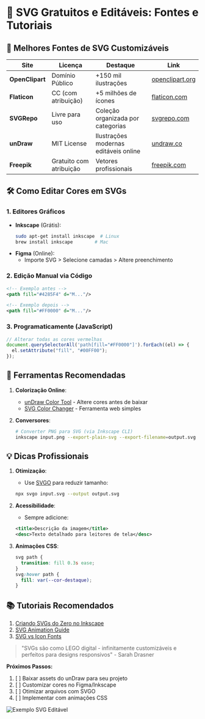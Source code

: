 # 🎨 SVG Gratuitos e Editáveis: Fontes e Tutoriais

## 🌟 Melhores Fontes de SVG Customizáveis

| Site            | Licença                 | Destaque                              | Link                                        |
| --------------- | ----------------------- | ------------------------------------- | ------------------------------------------- |
| **OpenClipart** | Domínio Público         | +150 mil ilustrações                  | [openclipart.org](https://openclipart.org/) |
| **Flaticon**    | CC (com atribuição)     | +5 milhões de ícones                  | [flaticon.com](https://www.flaticon.com/)   |
| **SVGRepo**     | Livre para uso          | Coleção organizada por categorias     | [svgrepo.com](https://www.svgrepo.com/)     |
| **unDraw**      | MIT License             | Ilustrações modernas editáveis online | [undraw.co](https://undraw.co/)             |
| **Freepik**     | Gratuito com atribuição | Vetores profissionais                 | [freepik.com](https://www.freepik.com/)     |

## 🛠️ Como Editar Cores em SVGs

### 1. **Editores Gráficos**

- **Inkscape** (Grátis):
  ```bash
  sudo apt-get install inkscape  # Linux
  brew install inkscape        # Mac
  ```
- **Figma** (Online):
  - Importe SVG > Selecione camadas > Altere preenchimento

### 2. **Edição Manual via Código**

```xml
<!-- Exemplo antes -->
<path fill="#4285F4" d="M..."/>

<!-- Exemplo depois -->
<path fill="#FF0000" d="M..."/>
```

### 3. **Programaticamente (JavaScript)**

```javascript
// Alterar todas as cores vermelhas
document.querySelectorAll('path[fill="#FF0000"]').forEach((el) => {
  el.setAttribute("fill", "#00FF00");
});
```

## 🎨 Ferramentas Recomendadas

1. **Colorização Online**:

   - [unDraw Color Tool](https://undraw.co/illustrations) - Altere cores antes de baixar
   - [SVG Color Changer](https://svgcolor.changer.io/) - Ferramenta web simples

2. **Conversores**:
   ```bash
   # Converter PNG para SVG (via Inkscape CLI)
   inkscape input.png --export-plain-svg --export-filename=output.svg
   ```

## 💡 Dicas Profissionais

1. **Otimização**:

   - Use [SVGO](https://github.com/svg/svgo) para reduzir tamanho:

   ```bash
   npx svgo input.svg --output output.svg
   ```

2. **Acessibilidade**:

   - Sempre adicione:

   ```xml
   <title>Descrição da imagem</title>
   <desc>Texto detalhado para leitores de tela</desc>
   ```

3. **Animações CSS**:
   ```css
   svg path {
     transition: fill 0.3s ease;
   }
   svg:hover path {
     fill: var(--cor-destaque);
   }
   ```

## 📚 Tutoriais Recomendados

1. [Criando SVGs do Zero no Inkscape](https://inkscape.org/learn/)
2. [SVG Animation Guide](https://css-tricks.com/guide-svg-animations-smil/)
3. [SVG vs Icon Fonts](https://www.sitepoint.com/icons-svg-vs-fonts/)

> "SVGs são como LEGO digital - infinitamente customizáveis e perfeitos para designs responsivos" - Sarah Drasner

**Próximos Passos:**

1. [ ] Baixar assets do unDraw para seu projeto
2. [ ] Customizar cores no Figma/Inkscape
3. [ ] Otimizar arquivos com SVGO
4. [ ] Implementar com animações CSS

![Exemplo SVG Editável](https://example.com/svg-editing-demo.gif)
